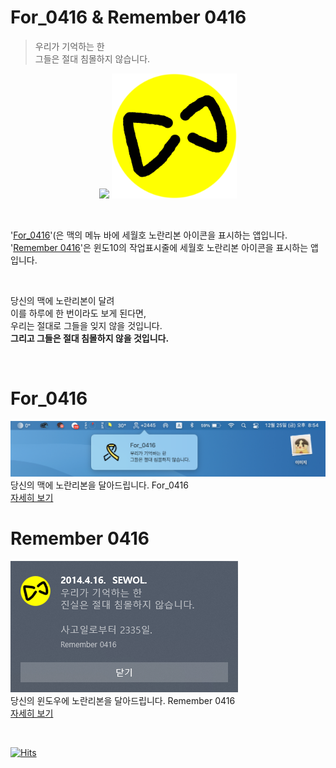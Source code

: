 # For_0416 & Remember 0416

> 우리가 기억하는 한 \
그들은 절대 침몰하지 않습니다.

<p align="center">
<img width="200px" src="./image/export 9 (6).png"/>
<img width="200px" src="https://github.com/Regentag/Remember0416/raw/master/ribbon.png"/>
</p>
<br>

'[For_0416](https://github.com/min-uuu/For_0416/blob/master/For_0416.md)'(은 맥의 메뉴 바에 세월호 노란리본 아이콘을 표시하는 앱입니다. \
'[Remember 0416](https://github.com/min-uuu/For_0416/blob/master/Remember%200416.md)'은 윈도10의 작업표시줄에 세월호 노란리본 아이콘을 표시하는 앱입니다.

<br>

당신의 맥에 노란리본이 달려 \
이를 하루에 한 번이라도 보게 된다면,\
우리는 절대로 그들을 잊지 않을 것입니다.\
__그리고 그들은 절대 침몰하지 않을 것입니다.__

<br>



# For_0416
![For_0416](/image/date.png)
당신의 맥에 노란리본을 달아드립니다. For_0416 \
[자세히 보기](https://github.com/min-uuu/For_0416/blob/master/For_0416.md)

# Remember 0416
![Remember 0416](https://github.com/Regentag/Remember0416/raw/master/02_toast.png) \
당신의 윈도우에 노란리본을 달아드립니다. Remember 0416 \
[자세히 보기](https://github.com/min-uuu/For_0416/blob/master/Remember%200416.md)

<br>

[![Hits](https://hits.seeyoufarm.com/api/count/incr/badge.svg?url=https%3A%2F%2Fgithub.com%2Fmin-uuu%2FFor_0416&count_bg=%234F7EE7&title_bg=%23292929&icon=&icon_color=%23E7E7E7&title=%EB%B0%A9%EB%AC%B8%EC%9E%90%EC%88%98&edge_flat=false)](https://hits.seeyoufarm.com)
